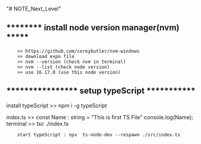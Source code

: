 "# NOTE_Next_Level" 



 ## ******** install node version  manager(nvm) *****
        >> https://github.com/coreybutler/nvm-windows 
        >> download expo file 
        >> nvm --version (check nvm in terminal)
        >> nvm --list (check node version)
        >> use 16.17.0 (use this node version)
        
## **************** setup typeScript ***********

install typeScript >>
     npm i -g  typeScript

index.ts >>
            const Name : string = "This is first TS File"
            console.log(Name);
terminal >> 
            tsc ./index.ts

              
        start typeScript : npx  ts-node-dev --respawn ./src/index.ts




